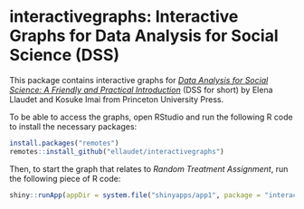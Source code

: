 # interactivegraphs: Interactive Graphs for Data Analysis for Social Science (DSS)

This package contains interactive graphs for [*Data Analysis for Social Science: A Friendly and Practical Introduction*](https://press.princeton.edu/books/paperback/9780691199436/data-analysis-for-social-science) (DSS for short) by Elena Llaudet and Kosuke Imai from Princeton University Press. 

To be able to access the graphs, open RStudio and run the following R code to install the necessary packages:

``` r
install.packages("remotes")
remotes::install_github("ellaudet/interactivegraphs")
```

Then, to start the graph that relates to *Random Treatment Assignment*, run the following piece of R code:

``` r
shiny::runApp(appDir = system.file("shinyapps/app1", package = "interactivegraphs"))
```

